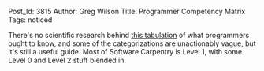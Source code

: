 Post_Id: 3815
Author: Greg Wilson
Title: Programmer Competency Matrix
Tags: noticed

<p>There's no scientific research behind <a href="http://www.starling-software.com/employment/programmer-competency-matrix.html">this tabulation</a> of what programmers ought to know, and some of the categorizations are unactionably vague, but it's still a useful guide. Most of Software Carpentry is Level 1, with some Level 0 and Level 2 stuff blended in.</p>
